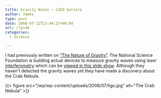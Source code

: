 ```yaml
---
title: Gravity Waves – LIGO Gallery
author: James
type: post
date: 2008-07-12T13:44:23+00:00
url: /?p=48
categories:
  - Science

---
```

I had previously written on [&#8220;The Nature of Gravity&#8221;][1]. The National Science Foundation is building actual devices to measure gravity waves using laser [interferometry][2] which can be [viewed in this slide show][3]. Although they haven't detected the gravity waves yet they have made a discovery about the Crab Nebula.

{{< figure src="/wp/wp-content/uploads/2008/07/ligo.jpg" alt="The Crab Nebula" >}}

 [1]: /p28
 [2]: http://en.wikipedia.org/wiki/Michelson_interferometer
 [3]: http://www.wired.com/science/discoveries/multimedia/2008/07/gallery_ligo